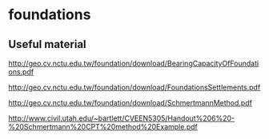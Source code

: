 # foundations



## Useful material

http://geo.cv.nctu.edu.tw/foundation/download/BearingCapacityOfFoundations.pdf

http://geo.cv.nctu.edu.tw/foundation/download/FoundationsSettlements.pdf

http://geo.cv.nctu.edu.tw/foundation/download/SchmertmannMethod.pdf

http://www.civil.utah.edu/~bartlett/CVEEN5305/Handout%206%20-%20Schmertmann%20CPT%20method%20Example.pdf